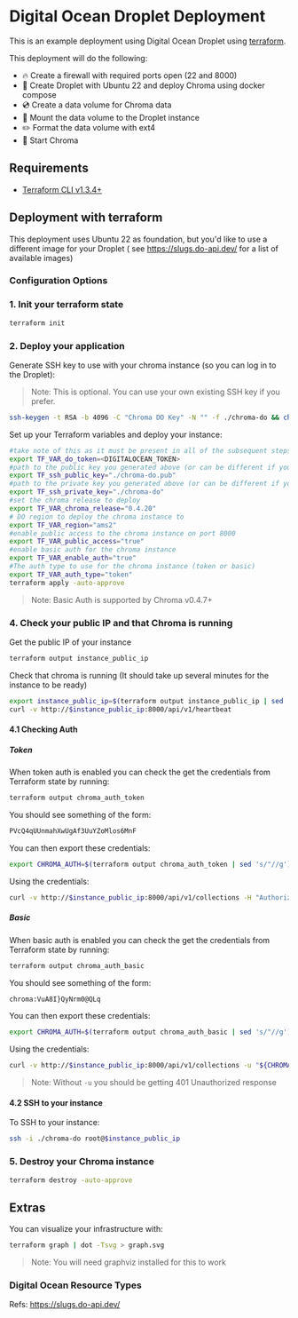 # Digital Ocean Droplet Deployment

This is an example deployment using Digital Ocean Droplet using [terraform](https://www.terraform.io/).

This deployment will do the following:

- 🔥 Create a firewall with required ports open (22 and 8000)
- 🐳 Create Droplet with Ubuntu 22 and deploy Chroma using docker compose
- 💿 Create a data volume for Chroma data
- 🗻 Mount the data volume to the Droplet instance
- ✏️ Format the data volume with ext4
- 🏃‍ Start Chroma

## Requirements

- [Terraform CLI v1.3.4+](https://developer.hashicorp.com/terraform/tutorials/gcp-get-started/install-cli)

## Deployment with terraform

This deployment uses Ubuntu 22 as foundation, but you'd like to use a different image for your Droplet (
see  https://slugs.do-api.dev/ for a list of available images)

### Configuration Options


### 1. Init your terraform state

```bash
terraform init
```

### 2. Deploy your application

Generate SSH key to use with your chroma instance (so you can log in to the Droplet):

> Note: This is optional. You can use your own existing SSH key if you prefer.

```bash
ssh-keygen -t RSA -b 4096 -C "Chroma DO Key" -N "" -f ./chroma-do && chmod 400 ./chroma-do
```

Set up your Terraform variables and deploy your instance:

```bash
#take note of this as it must be present in all of the subsequent steps
export TF_VAR_do_token=<DIGITALOCEAN_TOKEN>
#path to the public key you generated above (or can be different if you want to use your own key)
export TF_ssh_public_key="./chroma-do.pub"
#path to the private key you generated above (or can be different if you want to use your own key) - used for formatting the Chroma data volume
export TF_ssh_private_key="./chroma-do"
#set the chroma release to deploy
export TF_VAR_chroma_release="0.4.20"
# DO region to deploy the chroma instance to
export TF_VAR_region="ams2"
#enable public access to the chroma instance on port 8000
export TF_VAR_public_access="true"
#enable basic auth for the chroma instance
export TF_VAR_enable_auth="true"
#The auth type to use for the chroma instance (token or basic)
export TF_VAR_auth_type="token"
terraform apply -auto-approve
```

> Note: Basic Auth is supported by Chroma v0.4.7+

### 4. Check your public IP and that Chroma is running

Get the public IP of your instance

```bash
terraform output instance_public_ip
```

Check that chroma is running (It should take up several minutes for the instance to be ready)

```bash
export instance_public_ip=$(terraform output instance_public_ip | sed 's/"//g')
curl -v http://$instance_public_ip:8000/api/v1/heartbeat
```

#### 4.1 Checking Auth

##### Token

When token auth is enabled you can check the get the credentials from Terraform state by running:

```bash
terraform output chroma_auth_token
```

You should see something of the form:

```bash
PVcQ4qUUnmahXwUgAf3UuYZoMlos6MnF
```

You can then export these credentials:

```bash
export CHROMA_AUTH=$(terraform output chroma_auth_token | sed 's/"//g')
```

Using the credentials:

```bash
curl -v http://$instance_public_ip:8000/api/v1/collections -H "Authorization: Bearer ${CHROMA_AUTH}"
```

##### Basic

When basic auth is enabled you can check the get the credentials from Terraform state by running:

```bash
terraform output chroma_auth_basic
```

You should see something of the form:

```bash
chroma:VuA8I}QyNrm0@QLq
```

You can then export these credentials:

```bash
export CHROMA_AUTH=$(terraform output chroma_auth_basic | sed 's/"//g')
```

Using the credentials:

```bash
curl -v http://$instance_public_ip:8000/api/v1/collections -u "${CHROMA_AUTH}"
```

> Note: Without `-u` you should be getting 401 Unauthorized response

#### 4.2 SSH to your instance

To SSH to your instance:

```bash
ssh -i ./chroma-do root@$instance_public_ip
```

### 5. Destroy your Chroma instance

```bash
terraform destroy -auto-approve
```

## Extras

You can visualize your infrastructure with:

```bash
terraform graph | dot -Tsvg > graph.svg
```

> Note: You will need graphviz installed for this to work

### Digital Ocean Resource Types

Refs: https://slugs.do-api.dev/

